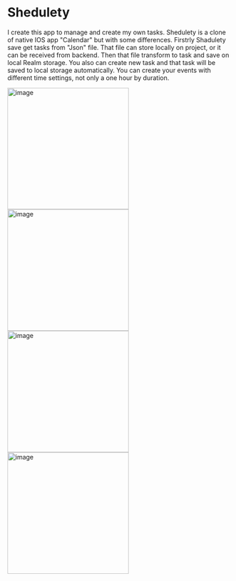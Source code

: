 # Shedulety
I create this app to manage and create my own tasks. Shedulety is a clone of native IOS app "Calendar" but with some differences. Firstrly Shadulety save get tasks from "Json" file. That file can store locally on project, or it can be received from backend. Then that file transform to task and save on local Realm storage. You also can create new task and that task will be saved to local storage automatically. You can create your events with different time settings, not only a one hour by duration.

<img width="272" alt="image" src="https://github.com/D1maSD/Shedulety/assets/93784266/6b69d1ed-8013-4d86-a1bc-34efed934e60">
<img width="272" alt="image" src="https://github.com/D1maSD/Shedulety/assets/93784266/0f7faf56-21ef-4bc1-893f-5b738eb20010">
<img width="272" alt="image" src="https://github.com/D1maSD/Shedulety/assets/93784266/622c7761-178c-49be-bce3-25161adcf6bb">
<img width="272" alt="image" src="https://github.com/D1maSD/Shedulety/assets/93784266/f7457f09-7986-491f-bb9e-bf35ccca40da">






